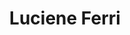 ---
layout: cv
permalink: /en

title: Luciene Ferri
description: >
    Software Engineer with back-end experience in high-scale projects. Proactive, responsible, and easy to work with, I value communication and teamwork to achieve the best results.
location: Brazil

technologies:
  title: Technologies
  sections:
    - title: ''
      entries:
        - name: Python
          src_path: /assets/img/python-original.svg
        - name: Django
          src_path: /assets/img/django-plain.svg
        - name: Chalice
          src_path: /assets/img/chalice-logo-icon-small.png
        - name: MySQL
          src_path: /assets/img/postgresql-original.svg
        - name: SQLAlchemy
          src_path: /assets/img/SQLAlchemy.png
        - name: Celery
          src_path: /assets/img/celery_logo.png
        - name: Docker
          src_path: /assets/img/docker-original.svg
        - name: Git
          src_path: /assets/img/git-original.svg
        - name: Linux
          src_path: /assets/img/linux-original.svg
        - name: Pytest
          src_path: /assets/img/pytest-plain.svg

experience:
  title: Professional Experience
  entries:
    - name: Maistodos
      location: Ribeirão Preto - SP (Remote)
      position: Software Engineer
      period: Mar/2022 - Present
      description: >
        <ul>
        <li> Back-end development and maintenance of services serving over 3.5 million users across Brazil. </li>
        <li> Integration with payment services and recurring billing systems, transaction management, and user balance handling. </li>
        <li> Automation of recurring tasks for back-office and support teams, improving customer service efficiency. </li>
        <li> Development of several new back-end features such as freemium plans, user and dependent management, and checkout processes. </li>
        <li> Contribution to security improvements, production environment demands, and bug fixes/support tickets. </li>
        <li> Python development, focusing on frameworks like Django and Chalice. </li>
        </ul>
      technologies:
        - Python
        - Django
        - MySQL
        - Celery
        - Chalice
        - SQLAlchemy
        - Docker
        - Pytest

education:
  title: Education
  entries:
    - institution: Faculdade Impacta
      period: Feb/2021 - Jul/2023
      name: Systems Analysis and Development
      type: Associate Degree

extras:
  - title: Languages
    entries:
      - Portuguese (Native)
      - English (Fluent)
  - title: Soft Skills
    entries:
      - Good Communication
      - Teamwork
      - Analytical Thinking
      - Proactivity
---